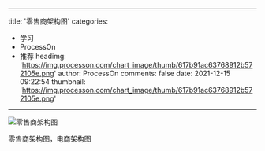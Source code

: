 
---
title: '零售商架构图'
categories: 
 - 学习
 - ProcessOn
 - 推荐
headimg: 'https://img.processon.com/chart_image/thumb/617b91ac63768912b572105e.png'
author: ProcessOn
comments: false
date: 2021-12-15 09:22:54
thumbnail: 'https://img.processon.com/chart_image/thumb/617b91ac63768912b572105e.png'
---

<div>   
<img class="thumb" alt="零售商架构图" src="https://img.processon.com/chart_image/thumb/617b91ac63768912b572105e.png" referrerpolicy="no-referrer">
<p>零售商架构图，电商架构图</p>  
</div>
            